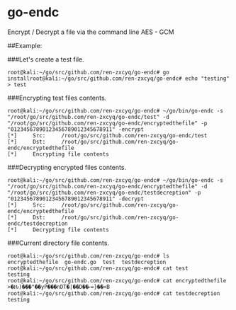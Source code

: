 # go-endc
Encrypt / Decrypt a file via the command line
AES - GCM

##Example:

###Let's create a test file.
```
root@kali:~/go/src/github.com/ren-zxcyq/go-endc# go installroot@kali:~/go/src/github.com/ren-zxcyq/go-endc# echo "testing" > test
```

###Encrypting test files contents.
```
root@kali:~/go/src/github.com/ren-zxcyq/go-endc# ~/go/bin/go-endc -s "/root/go/src/github.com/ren-zxcyq/go-endc/test" -d "/root/go/src/github.com/ren-zxcyq/go-endc/encryptedthefile" -p "01234567890123456789012345678911" -encrypt
[*]     Src:     /root/go/src/github.com/ren-zxcyq/go-endc/test
[*]     Dst:     /root/go/src/github.com/ren-zxcyq/go-endc/encryptedthefile
[*]     Encrypting file contents
```

###Decrypting encrypted files contents.
```
root@kali:~/go/src/github.com/ren-zxcyq/go-endc# ~/go/bin/go-endc -s "/root/go/src/github.com/ren-zxcyq/go-endc/encryptedthefile" -d "/root/go/src/github.com/ren-zxcyq/go-endc/testdecreption" -p "01234567890123456789012345678911" -decrypt
[*]     Src:     /root/go/src/github.com/ren-zxcyq/go-endc/encryptedthefile
[*]     Dst:     /root/go/src/github.com/ren-zxcyq/go-endc/testdecreption
[*]     Decrypting file contents
```

###Current directory file contents.
```
root@kali:~/go/src/github.com/ren-zxcyq/go-endc# ls
encryptedthefile  go-endc.go  test  testdecreption
root@kali:~/go/src/github.com/ren-zxcyq/go-endc# cat test
testing
root@kali:~/go/src/github.com/ren-zxcyq/go-endc# cat encryptedthefile 
>�Ԋ)���"��yP���nDT�|��D��ކ=}��<B 
root@kali:~/go/src/github.com/ren-zxcyq/go-endc# cat testdecreption 
testing
```